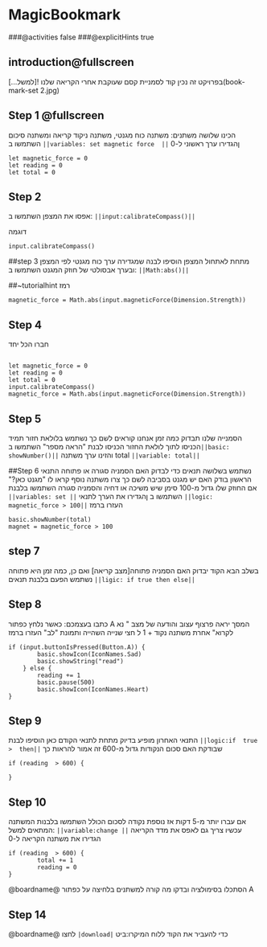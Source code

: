 # MagicBookmark
###@activities false
###@explicitHints true

## introduction@fullscreen

בפרויקט זה נכין  קוד לסמניית קסם שעוקבת אחרי הקריאה שלנו
![למשל...](book-mark-set 2.jpg)
## Step 1 @fullscreen
הכינו שלושה משתנים:
משתנה  כוח מגנטי, משתנה ניקוד קריאה ומשתנה סיכום
השתמשו ב ``||variables: set magnetic force  ||``  ןהגדירו ערך ראשוני ל-0

```blocks
let magnetic_force = 0
let reading = 0
let total = 0

```
## Step 2
אפסו את המצפן
השתמשו ב: ``||input:calibrateCompass()||``

דוגמה
```blocks
input.calibrateCompass()

```
##step 3
מתחת לאתחול המצפן הוסיפו לבנה שמגדירה ערך כוח מגנטי לפי המצפן 
ובערך אבסולטי של חוזק המגנט
השתמשו ב:
``||Math:abs()||``

##~tutorialhint
רמז
```blocks
magnetic_force = Math.abs(input.magneticForce(Dimension.Strength))
```
## Step 4 
חברו הכל יחד
```blocks

let magnetic_force = 0
let reading = 0
let total = 0
input.calibrateCompass()
magnetic_force = Math.abs(input.magneticForce(Dimension.Strength))

```
## Step 5
הסמנייה שלנו תבדוק כמה זמן אנחנו קוראים לשם כך נשתמש בלולאת חזור תמיד
הכניסו לתוך לולאת החזור 
הכניסו  לבנת  "הראה מספר" 
השתמשו ב``||basic: showNumber()||`` והזינו ערך משתנה total
``||variable: total||`` 

##Step 6
נשתמש בשלושה תנאים כדי לבדוק האם הסמניה סגורה או פתוחה
התנאי הראשון בודק האם יש מגנט בסביבה
לשם כך צרו משתנה נוסף קראו לו "מגנט כאן?" 
אם החוזק שלו גדול מ-100 סימן שיש משיכה או דחיה והסמניה סגורה
השתמשו בלבנת 
``||variables: set ||``  השתמשו ב ןהגדירו את הערך לתנאי 
``||logic: magnetic_force > 100||``
העזרו ברמז
```blocks
basic.showNumber(total)
magnet = magnetic_force > 100	
```
## step 7
בשלב הבא הקוד יבדוק האם הסמניה פתוחה[מצב קריאה]
ואם כן, כמה זמן היא פתוחה נשתמש הפעם בלבנת תנאים
``||ligic: if true then else||``

## Step 8
כתבו בעצמכם:
כאשר נלחץ כפתור A
המסך יראה פרצוף עצוב
והודעה של מצב " נא לקרוא"
אחרת
משתנה נקוד + 1
  ל חצי שנייה השהייה
ותמונת "לב" 
העזרו ברמז
```blocks
if (input.buttonIsPressed(Button.A)) {
        basic.showIcon(IconNames.Sad)
        basic.showString("read")
    } else {
        reading += 1
        basic.pause(500)
        basic.showIcon(IconNames.Heart)
} 
```

## Step 9
התנאי האחרון מופיע בדיוק מתחת לתנאי הקודם
כאן הוסיפו לבנת ``||logic:if  true >  then||`` 
שבודקת האם סכום הנקודות גדול מ-600
זה אמור להראות כך
```blocks
if (reading  > 600) {
       
}
```
## Step 10
אם עברו יותר מ-5 דקות אז נוספת נקודה לסכום הכולל
השתמשו בלבנות המשתנה המתאים 
למשל: ``||variable:change ||``
עכשיו צריך גם לאפס את מדד הקריאה
הגדירו את משתנה הקריאה ל-0
```blocks
if (reading  > 600) {
        total += 1
        reading = 0
}
```
 @boardname@ הסתכלו בסימולציה  ובדקו מה קורה למשתנים בלחיצה על  כפתור A
## Step 14

 @boardname@ לחצו `|download|` כדי להעביר את הקוד ללוח המיקרו:ביט

